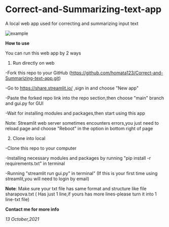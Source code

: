 # Correct-and-Summarizing-text-app
A local web app used for correcting and summarizing input text

![example](https://user-images.githubusercontent.com/46078489/137065834-f49b8294-9f09-42e2-8ca3-cbf4aee60c2e.PNG)


**How to use**

You can run this web app by 2 ways

1. Run directly on web

-Fork this repo to your GitHub (https://github.com/homata123/Correct-and-Summarizing-text-app.git) 

-Go to https://share.streamlit.io/ ,sign in and choose "New app"

-Paste the forked repo link into the repo section,then choose "main" branch and gui.py for GUI

-Wait for installing modules and packages,then start using this app

Note: Streamlit web server sometimes encounters errors,you just need to reload page and choose "Reboot" in the option in bottom right of page

2. Clone into local

-Clone this repo to your computer

-Installing necessary modules and packages by running "pip install -r requirements.txt" in terminal

-Running "streamlit run gui.py" in terminal" (If this is your first time using streamlit,you will need to login by email)

**Note**: Make sure your txt file has same format and structure like file sharapova.txt ( Has just 1 line,if yours has more lines-please turn it into 1 line-txt file)

**Contact me for more info**

_13 October,2021_

